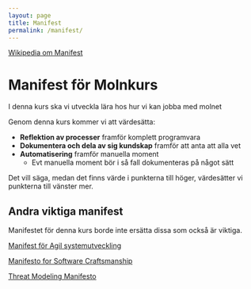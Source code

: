 ```yaml
---
layout: page
title: Manifest
permalink: /manifest/
---
```


[Wikipedia om Manifest](https://sv.wikipedia.org/wiki/Manifest)

# Manifest för Molnkurs
 
I denna kurs ska vi utveckla lära hos hur vi kan jobba med molnet

Genom denna kurs kommer vi att värdesätta:
* **Reflektion av processer** framför komplett programvara
* **Dokumentera och dela av sig kundskap** framför att anta att alla vet
* **Automatisering** framför manuella moment
    * Evt manuella moment  bör i så fall dokumenteras på något sätt
 
Det vill säga, medan det finns värde i punkterna till höger,
värdesätter vi punkterna till vänster mer.

## Andra viktiga manifest

Manifestet för denna kurs borde inte ersätta dissa som också är viktiga.

[Manifest för Agil systemutveckling ](http://agilemanifesto.org/iso/sv/manifesto.html)

[Manifesto for Software Craftsmanship](https://manifesto.softwarecraftsmanship.org/)

[Threat Modeling Manifesto](http://www.threatmodelingmanifesto.org/)